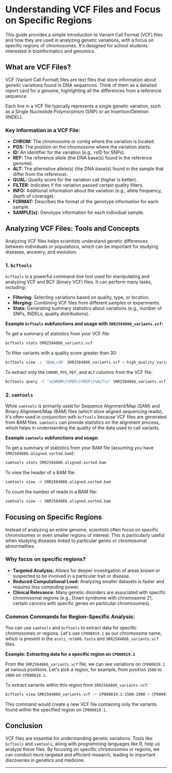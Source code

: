 # Understanding VCF Files and Focus on Specific Regions

This guide provides a simple introduction to Variant Call Format (VCF) files and how they are used in analyzing genetic variations, with a focus on specific regions of chromosomes. It's designed for school students interested in bioinformatics and genomics.

## What are VCF Files?

VCF (Variant Call Format) files are text files that store information about genetic variations found in DNA sequences. Think of them as a detailed report card for a genome, highlighting all the differences from a reference sequence.

Each line in a VCF file typically represents a single genetic variation, such as a Single Nucleotide Polymorphism (SNP) or an Insertion/Deletion (INDEL).

### Key Information in a VCF File:

*   **CHROM:** The chromosome or contig where the variation is located.
*   **POS:** The position on the chromosome where the variation starts.
*   **ID:** An identifier for the variation (e.g., rsID for SNPs).
*   **REF:** The reference allele (the DNA base(s) found in the reference genome).
*   **ALT:** The alternative allele(s) (the DNA base(s) found in the sample that differ from the reference).
*   **QUAL:** Quality score for the variation call (higher is better).
*   **FILTER:** Indicates if the variation passed certain quality filters.
*   **INFO:** Additional information about the variation (e.g., allele frequency, depth of coverage).
*   **FORMAT:** Describes the format of the genotype information for each sample.
*   **SAMPLE(s):** Genotype information for each individual sample.

## Analyzing VCF Files: Tools and Concepts

Analyzing VCF files helps scientists understand genetic differences between individuals or populations, which can be important for studying diseases, ancestry, and evolution.

### 1. `bcftools`

`bcftools` is a powerful command-line tool used for manipulating and analyzing VCF and BCF (binary VCF) files. It can perform many tasks, including:

*   **Filtering:** Selecting variations based on quality, type, or location.
*   **Merging:** Combining VCF files from different samples or experiments.
*   **Stats:** Generating summary statistics about variations (e.g., number of SNPs, INDELs, quality distributions).

**Example `bcftools` subfunctions and usage with `SRR2584866_variants.vcf`:**

To get a summary of statistics from your VCF file:

```bash
bcftools stats SRR2584866_variants.vcf
```

To filter variants with a quality score greater than 30:

```bash
bcftools view -i 'QUAL>30' SRR2584866_variants.vcf > high_quality_variants.vcf
```

To extract only the `CHROM`, `POS`, `REF`, and `ALT` columns from the VCF file:

```bash
bcftools query -f '%CHROM\t%POS\t%REF\t%ALT\n' SRR2584866_variants.vcf
```

### 2. `samtools`

While `samtools` is primarily used for Sequence Alignment/Map (SAM) and Binary Alignment/Map (BAM) files (which store aligned sequencing reads), it's often used in conjunction with `bcftools` because VCF files are generated from BAM files. `samtools` can provide statistics on the alignment process, which helps in understanding the quality of the data used to call variants.

**Example `samtools` subfunctions and usage:**

To get a summary of statistics from your BAM file (assuming you have `SRR2584866.aligned.sorted.bam`):

```bash
samtools stats SRR2584866.aligned.sorted.bam
```

To view the header of a BAM file:

```bash
samtools view -H SRR2584866.aligned.sorted.bam
```

To count the number of reads in a BAM file:

```bash
samtools view -c SRR2584866.aligned.sorted.bam
```

## Focusing on Specific Regions

Instead of analyzing an entire genome, scientists often focus on specific chromosomes or even smaller regions of interest. This is particularly useful when studying diseases linked to particular genes or chromosomal abnormalities.

### Why focus on specific regions?

*   **Targeted Analysis:** Allows for deeper investigation of areas known or suspected to be involved in a particular trait or disease.
*   **Reduced Computational Load:** Analyzing smaller datasets is faster and requires less computing power.
*   **Clinical Relevance:** Many genetic disorders are associated with specific chromosomal regions (e.g., Down syndrome with chromosome 21, certain cancers with specific genes on particular chromosomes).

### Common Commands for Region-Specific Analysis:

You can use `samtools` and `bcftools` to extract data for specific chromosomes or regions. Let's use `CP000819.1` as our chromosome name, which is present in the `ecoli_rel606.fasta` and `SRR2584866_variants.vcf` files.

**Example: Extracting data for a specific region on `CP000819.1`**

From the `SRR2584866_variants.vcf` file, we can see variations on `CP000819.1` at various positions. Let's pick a region, for example, from position `1500` to `2000` on `CP000819.1`.

To extract variants within this region from `SRR2584866_variants.vcf`:

```bash
bcftools view SRR2584866_variants.vcf -r CP000819.1:1500-2000 > CP000819.1_1500_2000_variants.vcf
```

This command would create a new VCF file containing only the variants found within the specified region on `CP000819.1`.

## Conclusion

VCF files are essential for understanding genetic variations. Tools like `bcftools` and `samtools`, along with programming languages like R, help us analyze these files. By focusing on specific chromosomes or regions, we can conduct more targeted and efficient research, leading to important discoveries in genetics and medicine.

---
